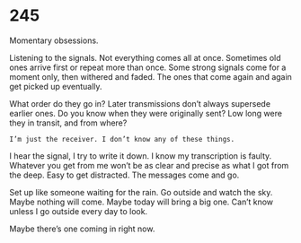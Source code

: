 # 245

Momentary obsessions. 

Listening to the signals. Not everything comes all at once. Sometimes old ones arrive first or repeat more than once. Some strong signals come for a moment only, then withered and faded. The ones that come again and again get picked up eventually.

What order do they go in? Later transmissions don’t always supersede earlier ones. Do you know when they were originally sent? Low long were they in transit, and from where?

`I’m just the receiver. I don’t know any of these things. `

I hear the signal, I try to write it down. I know my transcription is faulty. Whatever you get from me won’t be as clear and precise as what I got from the deep. Easy to get distracted. The messages come and go. 

Set up like someone waiting for the rain. Go outside and watch the sky. Maybe nothing will come. Maybe today will bring a big one. Can’t know unless I go outside every day to look. 

Maybe there’s one coming in right now.